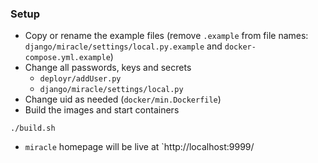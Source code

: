 ### Setup

* Copy or rename the example files (remove `.example` from file names: `django/miracle/settings/local.py.example` and `docker-compose.yml.example`)
* Change all passwords, keys and secrets
  - `deployr/addUser.py`
  - `django/miracle/settings/local.py`
* Change uid as needed (`docker/min.Dockerfile`)
* Build the images and start containers

```
./build.sh
```

* `miracle` homepage will be live at `http://localhost:9999/

